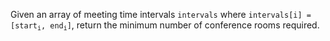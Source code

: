 Given an array of meeting time intervals `intervals` where <code>intervals[i] = [start<sub>i</sub>, end<sub>i</sub>]</code>, return the minimum number of conference rooms required.